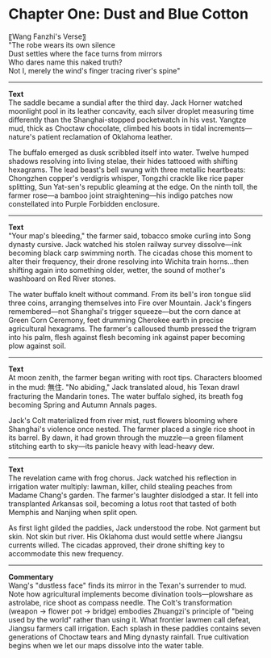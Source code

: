 # Chapter One: Dust and Blue Cotton

〖Wang Fanzhi's Verse〗  
"The robe wears its own silence  
Dust settles where the face turns from mirrors  
Who dares name this naked truth?  
Not I, merely the wind's finger tracing river's spine"

---

**Text**  
The saddle became a sundial after the third day. Jack Horner watched moonlight pool in its leather concavity, each silver droplet measuring time differently than the Shanghai-stopped pocketwatch in his vest. Yangtze mud, thick as Choctaw chocolate, climbed his boots in tidal increments—nature's patient reclamation of Oklahoma leather. 

The buffalo emerged as dusk scribbled itself into water. Twelve humped shadows resolving into living stelae, their hides tattooed with shifting hexagrams. The lead beast's bell swung with three metallic heartbeats: Chongzhen copper's verdigris whisper, Tongzhi crackle like rice paper splitting, Sun Yat-sen's republic gleaming at the edge. On the ninth toll, the farmer rose—a bamboo joint straightening—his indigo patches now constellated into Purple Forbidden enclosure.

---

**Text**  
"Your map's bleeding," the farmer said, tobacco smoke curling into Song dynasty cursive. Jack watched his stolen railway survey dissolve—ink becoming black carp swimming north. The cicadas chose this moment to alter their frequency, their drone resolving into Wichita train horns...then shifting again into something older, wetter, the sound of mother's washboard on Red River stones.

The water buffalo knelt without command. From its bell's iron tongue slid three coins, arranging themselves into Fire over Mountain. Jack's fingers remembered—not Shanghai's trigger squeeze—but the corn dance at Green Corn Ceremony, feet drumming Cherokee earth in precise agricultural hexagrams. The farmer's calloused thumb pressed the trigram into his palm, flesh against flesh becoming ink against paper becoming plow against soil.

---

**Text**  
At moon zenith, the farmer began writing with root tips. Characters bloomed in the mud: 無住. "No abiding," Jack translated aloud, his Texan drawl fracturing the Mandarin tones. The water buffalo sighed, its breath fog becoming Spring and Autumn Annals pages. 

Jack's Colt materialized from river mist, rust flowers blooming where Shanghai's violence once nested. The farmer placed a single rice shoot in its barrel. By dawn, it had grown through the muzzle—a green filament stitching earth to sky—its panicle heavy with lead-heavy dew.

---

**Text**  
The revelation came with frog chorus. Jack watched his reflection in irrigation water multiply: lawman, killer, child stealing peaches from Madame Chang's garden. The farmer's laughter dislodged a star. It fell into transplanted Arkansas soil, becoming a lotus root that tasted of both Memphis and Nanjing when split open.

As first light gilded the paddies, Jack understood the robe. Not garment but skin. Not skin but river. His Oklahoma dust would settle where Jiangsu currents willed. The cicadas approved, their drone shifting key to accommodate this new frequency.

---

**Commentary**  
Wang's "dustless face" finds its mirror in the Texan's surrender to mud. Note how agricultural implements become divination tools—plowshare as astrolabe, rice shoot as compass needle. The Colt's transformation (weapon → flower pot → bridge) embodies Zhuangzi's principle of "being used by the world" rather than using it. What frontier lawmen call defeat, Jiangsu farmers call irrigation. Each splash in these paddies contains seven generations of Choctaw tears and Ming dynasty rainfall. True cultivation begins when we let our maps dissolve into the water table. 